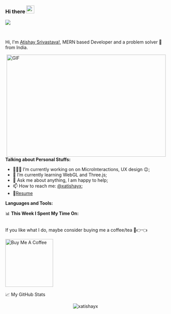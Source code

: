 ### Hi there <img src="https://media.giphy.com/media/hvRJCLFzcasrR4ia7z/giphy.gif" width="25px">

<!--
**xAtishayx/xAtishayx** is a ✨ _special_ ✨ repository because its `README.md` (this file) appears on your GitHub profile.

Here are some ideas to get you started:

- 🔭 I’m currently working on ...
- 🌱 I’m currently learning ...
- 👯 I’m looking to collaborate on ...
- 🤔 I’m looking for help with ...
- 💬 Ask me about ...
- 📫 How to reach me: ...
- 😄 Pronouns: ...
- ⚡ Fun fact: ...
-->

![](https://visitor-badge.glitch.me/badge?page_id=xAtishayx.xAtishayx)

<br />

Hi, I'm [Atishay Srivastava!](https://www.linkedin.com/in/atishay-srivastava-7a1140174/), MERN based Developer and a problem solver 🚀 from India.

  <img align="right" alt="GIF" src="https://github.com/xAtihsayx/xAtishayx/blob/master/code.gif?raw=true" width="500" height="320" />
  
**Talking about Personal Stuffs:**

- 👨🏽‍💻 I’m currently working on on MicroInteractions, UX design :wink:;
- 🌱 I’m currently learning  WebGL and Three.js; 
- 💬 Ask me about anything, I am happy to help;
- 📫 How to reach me: [@xatishayx](https://www.linkedin.com/in/atishay-srivastava-7a1140174/);
- 📝[Resume](https://drive.google.com/file/d/1Oyx-1gQzb5wqyj3yaslvLstFRbq0OGCL/view)

**Languages and Tools:**  



📊 **This Week I Spent My Time On:**
<!--START_SECTION:waka-->
```text

```
<!--END_SECTION:waka-->

If you like what I do, maybe consider buying me a coffee/tea 🥺👉👈

<a href="https://www.buymeacoffee.com/xatishayx" target="_blank"><img src="https://cdn.buymeacoffee.com/buttons/v2/default-red.png" alt="Buy Me A Coffee" width="150" ></a>



📈 My GitHub Stats

<p align="center"> <img src="https://github-readme-stats.vercel.app/api?username=xatishayx&show_icons=true&theme=gotham" alt="xatishayx" />




